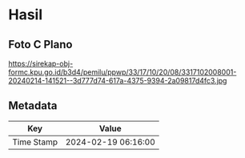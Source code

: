 # Hasil

## Foto C Plano

https://sirekap-obj-formc.kpu.go.id/b3d4/pemilu/ppwp/33/17/10/20/08/3317102008001-20240214-141521--3d777d74-617a-4375-9394-2a09817d4fc3.jpg


## Metadata

| Key        | Value               |
| ---------- | ------------------- |
| Time Stamp | 2024-02-19 06:16:00 |



